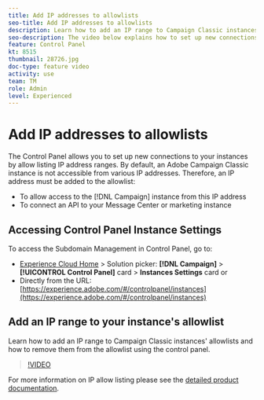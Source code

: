 ```yaml
---
title: Add IP addresses to allowlists
seo-title: Add IP addresses to allowlists
description: Learn how to add an IP range to Campaign Classic instances' allowlists and how to remove them from the allowlist using the control panel.
seo-description: The video below explains how to set up new connections to your instances by allow listing IP addresses ranges.
feature: Control Panel
kt: 8515
thumbnail: 28726.jpg
doc-type: feature video
activity: use
team: TM
role: Admin
level: Experienced
---
```

# Add IP addresses to allowlists

The Control Panel allows you to set up new connections to your instances by allow listing IP address ranges. By default, an Adobe Campaign Classic instance is not accessible from various IP addresses. Therefore, an IP address must be added to the allowlist:

* To allow access to the [!DNL Campaign] instance from this IP address
* To connect an API to your Message Center or marketing instance

## Accessing Control Panel Instance Settings

To access the Subdomain Management in Control Panel, go to:

* [Experience Cloud Home](https://experience.adobe.com/#/home) > Solution picker: **[!DNL Campaign]** > **[!UICONTROL Control Panel]** card > **Instances Settings** card 
  or
* Directly from the URL: [https://experience.adobe.com/#/controlpanel/instances](https://experience.adobe.com/#/controlpanel/instances)

## Add an IP range to your instance's allowlist

Learn how to add an IP range to Campaign Classic instances' allowlists and how to remove them from the allowlist using the control panel.

>[!VIDEO](https://video.tv.adobe.com/v/28726?quality=12)

For more information on IP allow listing please see the [detailed product documentation](https://experienceleague.adobe.com/docs/control-panel/using/sftp-management/ip-range-allow-listing.html).
